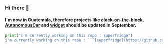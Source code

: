 ### Hi there 👋
#### I'm now in Guatemala, therefore projects like [clock-on-the-block](https://github.com/felop/clock-on-the-block), [AutonomousCar](https://github.com/felop/AutonomousCar) and [widget](https://github.com/felop/widget) should be updated in September.

```python
print("i'm currently working on this repo : superfridge")
i'm currently working on this repo : ```[superfridge](https://github.com/felop/superfridge)
```
